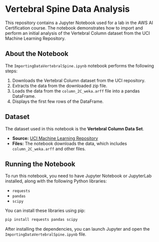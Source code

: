 # Vertebral Spine Data Analysis

This repository contains a Jupyter Notebook used for a lab in the AWS AI Certification course. The notebook demonstrates how to import and perform an initial analysis of the Vertebral Column dataset from the UCI Machine Learning Repository.

## About the Notebook

The `ImportingDataVertebralSpine.ipynb` notebook performs the following steps:
1.  Downloads the Vertebral Column dataset from the UCI repository.
2.  Extracts the data from the downloaded zip file.
3.  Loads the data from the `column_2C_weka.arff` file into a pandas DataFrame.
4.  Displays the first few rows of the DataFrame.

## Dataset

The dataset used in this notebook is the **Vertebral Column Data Set**.

-   **Source:** [UCI Machine Learning Repository](http://archive.ics.uci.edu/ml/datasets/Vertebral+Column)
-   **Files:** The notebook downloads the data, which includes `column_2C_weka.arff` and other files.

## Running the Notebook

To run this notebook, you need to have Jupyter Notebook or JupyterLab installed, along with the following Python libraries:

-   `requests`
-   `pandas`
-   `scipy`

You can install these libraries using pip:
```bash
pip install requests pandas scipy
```

After installing the dependencies, you can launch Jupyter and open the `ImportingDataVertebralSpine.ipynb` file.
